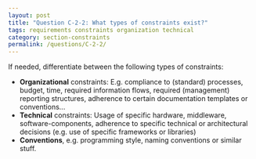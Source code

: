 ```yaml
---
layout: post
title: "Question C-2-2: What types of constraints exist?"
tags: requirements constraints organization technical
category: section-constraints
permalink: /questions/C-2-2/
---
```


If needed, differentiate between the following types of constraints:

* **Organizational** constraints: E.g. compliance to (standard) processes, budget, time, required information flows, required (management) reporting structures, adherence to certain documentation templates or conventions...
* **Technical** constraints: Usage of specific hardware, middleware, software-components, adherence
to specific technical or architectural decisions (e.g. use of specific frameworks or libraries)
* **Conventions**, e.g. programming style, naming conventions or similar stuff.
